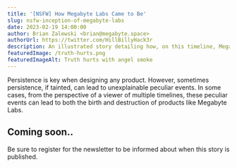 ```yaml
---
title: '[NSFW] How Megabyte Labs Came to Be'
slug: nsfw-inception-of-megabyte-labs
date: 2023-02-19 14:00:00
author: Brian Zalewski <brian@megabyte.space>
authorUrl: https://twitter.com/HillBillyHack3r
description: An illustrated story detailing how, on this timeline, Megabyte Labs is what it is and how it is connected to time travelers and possibly aliens.
featuredImage: /truth-hurts.png
featuredImageAlt: Truth hurts with angel smoke
---
```


Persistence is key when designing any product. However, sometimes persistence, if tainted, can lead to unexplainable peculiar events. In some cases, from the perspective of a viewer of multiple timelines, these peculiar events can lead to both the birth and destruction of products like Megabyte Labs.

## Coming soon..

Be sure to register for the newsletter to be informed about when this story is published.